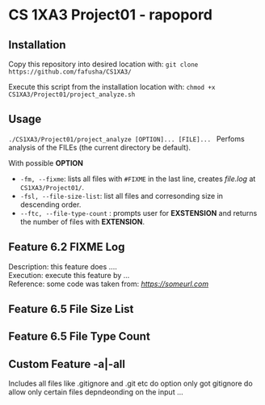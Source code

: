 #  CS 1XA3 Project01 - rapopord

## Installation
   Copy this repository into desired location with:
   `git clone https://github.com/fafusha/CS1XA3/`
  
   Execute this script from the installation location with:
   `chmod +x CS1XA3/Project01/project_analyze.sh`
 ## Usage
   `./CS1XA3/Project01/project_analyze [OPTION]... [FILE]... `
Perfoms analysis of the FILEs (the current directory be default).
   
With possible **OPTION**
* `-fm, --fixme`: lists all files with `#FIXME` in the last line, creates *file.log* at `CS1XA3/Project01/`.
* `-fsl, --file-size-list`: list all files and corresonding size in descending order.
* `--ftc, --file-type-count` : prompts user for **EXSTENSION** and returns the number of files with  **EXTENSION**.
      

## Feature 6.2 **FIXME Log**
 Description: this feature does ....  
 Execution: execute this feature by ...  
 Reference: some code was taken from: *https://someurl.com*  

   
## Feature 6.5 **File Size List**

## Feature 6.5 **File Type Count**

## Custom Feature -a|-all 
Includes all files like .gitignore and .git etc
do option only got gitignore do allow only certain files depndeonding on the input
  ...
